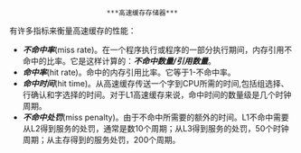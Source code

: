 							***高速缓存存储器***



有许多指标来衡量高速缓存的性能：

- ***不命中率***(miss rate)。在一个程序执行或程序的一部分执行期间，内存引用不命中的比率。它是这样计算的：***不命中数量/引用数量***。
- ***命中率***(hit rate)。命中的内存引用比率。它等于1-不命中率。
- ***命中时间***(hit time)。从高速缓存传送一个字到CPU所需的时间,包括组选择、行确认和字选择的时间。对于L1高速缓存来说，命中时间的数量级是几个时钟周期。
- ***不命中处罚***(miss penalty)。由于不命中所需要的额外的时间。L1不命中需要从L2得到服务的处罚，通常是数10个周期；从L3得到服务的处罚，50个时钟周期；从主存得到的服务处罚，200个周期。

